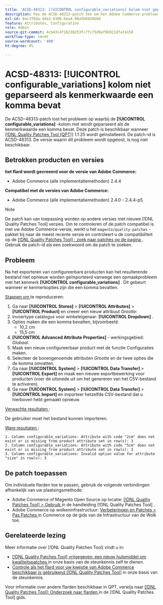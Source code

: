 ```yaml
---
title: 'ACSD-48313: [!UICONTROL configurable_variations] kolom niet geparseerd als kenmerkwaarde een komma bevat'
description: Pas de ACSD-48313-patch toe om het Adobe Commerce-probleem op te lossen waarbij de [!UICONTROL configurable_variations] -kolom niet wordt geparseerd als de kenmerkwaarde een komma bevat.
exl-id: 0ac3f8da-4da3-4308-bea4-98a5b6926b0d
feature: Attributes, Configuration
role: Admin
source-git-commit: 4cb43c4f16238253fc7fc75d9af9b921dfa74158
workflow-type: tm+mt
source-wordcount: '400'
ht-degree: 0%

---
```


# ACSD-48313: **[!UICONTROL configurable_variations]** kolom niet geparseerd als kenmerkwaarde een komma bevat

De ACSD-48313-patch lost het probleem op waarbij de **[!UICONTROL configurable_variations]** -kolom niet wordt geparseerd als de kenmerkwaarde een komma bevat. Deze patch is beschikbaar wanneer [[!DNL Quality Patches Tool (QPT)]](/help/announcements/adobe-commerce-announcements/magento-quality-patches-released-new-tool-to-self-serve-quality-patches.md) 1.1.25 wordt geïnstalleerd. De patch-id is ACSD-48313. De versie waarin dit probleem wordt opgelost, is nog niet beschikbaar.

## Betrokken producten en versies

**het flard wordt gecreeerd voor de versie van Adobe Commerce:**
* Adobe Commerce (alle implementatiemethoden) 2.4.4

**Compatibel met de versies van Adobe Commerce:**
* Adobe Commerce (alle implementatiemethoden) 2.4.0 - 2.4.4-p5

>[!NOTE]
>
>De patch kan van toepassing worden op andere versies met nieuwe [!DNL Quality Patches Tool] versies. Om te controleren of de patch compatibel is met uw Adobe Commerce-versie, werkt u het `magento/quality-patches` -pakket bij naar de meest recente versie en controleert u de compatibiliteit op de [[!DNL Quality Patches Tool] : zoek naar patches op de pagina ](https://experienceleague.adobe.com/tools/commerce-quality-patches/index.html) . Gebruik de patch-id als een zoekwoord om de patch te zoeken.

## Probleem

Na het exporteren van configureerbare producten kan het resulterende bestand niet opnieuw worden geïmporteerd vanwege een opmaakprobleem met het kenmerk **[!UICONTROL configurable_variations]** . Dit gebeurt wanneer er kenmerkopties zijn die een komma bevatten.

<u> Stappen om </u> te reproduceren:

1. Ga naar **[!UICONTROL Stores]** > **[!UICONTROL Attributes]** > **[!UICONTROL Product]** en creeer een nieuw attribuut _Grootte_:
1. Invoertype catalogus voor winkeleigenaar: **[!UICONTROL Dropdown]** .
1. Opties maken die een komma bevatten, bijvoorbeeld:
   * 10,2 cm
   * 15,5 cm
1. **[!UICONTROL Advanced Attribute Properties]** - werkingsgebied: _Globaal_.
1. Maak een nieuw configureerbaar product met de functie Configuraties maken.
1. Selecteer de bovengenoemde attributen _Grootte_ en de twee opties die de komma omvatten.
1. Ga naar **[!UICONTROL System]** > **[!UICONTROL Data Transfer]** > **[!UICONTROL Export]** en maak een nieuwe exportbewerking voor producten (voer de uitsnede uit om het genereren van het CSV-bestand te activeren).
1. Ga naar **[!UICONTROL System]** > **[!UICONTROL Data Transfer]** > **[!UICONTROL Import]** en importeer hetzelfde CSV-bestand dat u hierboven hebt gemaakt opnieuw.

<u> Verwachte resultaten </u>:

De gebruiker moet het bestand kunnen importeren.

<u> Ware resultaten </u>:

```
1. Column configurable_variations: Attribute with code "2cm" does not exist or is missing from product attribute set in row(s): 3
2. Column configurable_variations: Attribute with code "5cm" does not exist or is missing from product attribute set in row(s): 3
3. Column configurable_variations: Invalid option value for attribute "size" in row(s): 3
```

## De patch toepassen

Om individuele flarden toe te passen, gebruik de volgende verbindingen afhankelijk van uw plaatsingsmethode:

* Adobe Commerce of Magento Open Source op locatie: [[!DNL Quality Patches Tool]  > Gebruik ](https://experienceleague.adobe.com/docs/commerce-operations/tools/quality-patches-tool/usage.html) in de handleiding [!DNL Quality Patches Tool] .
* Adobe Commerce op wolkeninfrastructuur: [ Verbeteringen en Patches > Pas Patches ](https://experienceleague.adobe.com/docs/commerce-cloud-service/user-guide/develop/upgrade/apply-patches.html) in Commerce op de gids van de Infrastructuur van de Wolk toe.


## Gerelateerde lezing

Meer informatie over [!DNL Quality Patches Tool] vindt u in:

* [[!DNL Quality Patches Tool]  vrijgegeven: een nieuw hulpmiddel om kwaliteitspatches ](/help/announcements/adobe-commerce-announcements/magento-quality-patches-released-new-tool-to-self-serve-quality-patches.md) in onze basis van de steunkennis zelf te dienen.
* [ Controle als het flard voor uw kwestie van Adobe Commerce beschikbaar is gebruikend  [!DNL Quality Patches Tool]](/help/support-tools/patches-available-in-qpt-tool/check-patch-for-magento-issue-with-magento-quality-patches.md) in onze basis van de steunkennis.

Voor informatie over andere flarden beschikbaar in QPT, verwijs naar [[!DNL Quality Patches Tool]: Onderzoek naar flarden ](https://experienceleague.adobe.com/tools/commerce-quality-patches/index.html) in de [!DNL Quality Patches Tool] gids.
